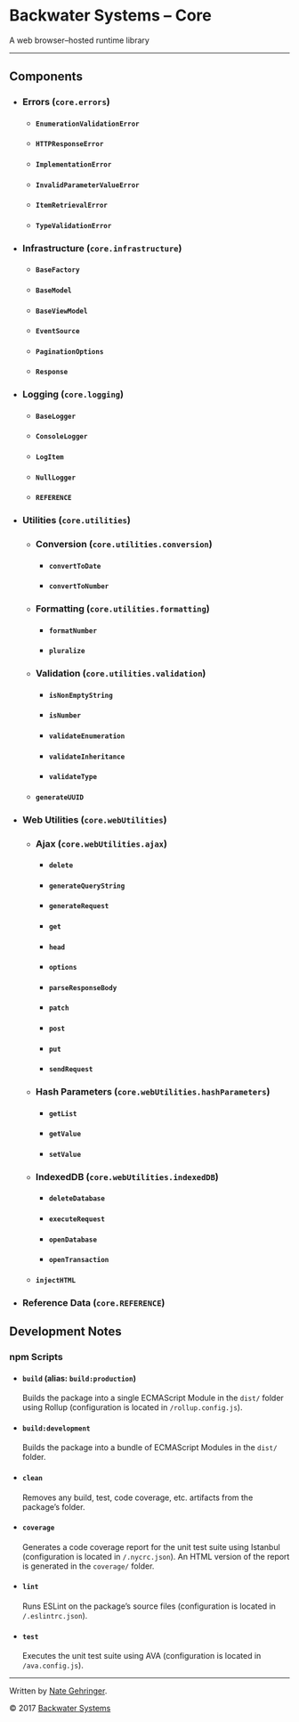 # Backwater Systems – Core

A web browser–hosted runtime library

---

## Components

- ### Errors (`core.errors`)

    - #### `EnumerationValidationError`
    - #### `HTTPResponseError`
    - #### `ImplementationError`
    - #### `InvalidParameterValueError`
    - #### `ItemRetrievalError`
    - #### `TypeValidationError`

- ### Infrastructure (`core.infrastructure`)

    - #### `BaseFactory`
    - #### `BaseModel`
    - #### `BaseViewModel`
    - #### `EventSource`
    - #### `PaginationOptions`
    - #### `Response`

- ### Logging (`core.logging`)

    - #### `BaseLogger`
    - #### `ConsoleLogger`
    - #### `LogItem`
    - #### `NullLogger`
    - #### `REFERENCE`

- ### Utilities (`core.utilities`)

    - ### Conversion (`core.utilities.conversion`)

        - #### `convertToDate`
        - #### `convertToNumber`

    - ### Formatting (`core.utilities.formatting`)

        - #### `formatNumber`
        - #### `pluralize`

    - ### Validation (`core.utilities.validation`)

        - #### `isNonEmptyString`
        - #### `isNumber`
        - #### `validateEnumeration`
        - #### `validateInheritance`
        - #### `validateType`

    - #### `generateUUID`

- ### Web Utilities (`core.webUtilities`)

    - ### Ajax (`core.webUtilities.ajax`)

        - #### `delete`
        - #### `generateQueryString`
        - #### `generateRequest`
        - #### `get`
        - #### `head`
        - #### `options`
        - #### `parseResponseBody`
        - #### `patch`
        - #### `post`
        - #### `put`
        - #### `sendRequest`

    - ### Hash Parameters (`core.webUtilities.hashParameters`)

        - #### `getList`
        - #### `getValue`
        - #### `setValue`

    - ### IndexedDB (`core.webUtilities.indexedDB`)

        - #### `deleteDatabase`
        - #### `executeRequest`
        - #### `openDatabase`
        - #### `openTransaction`

    - #### `injectHTML`

- ### Reference Data (`core.REFERENCE`)

## Development Notes

### npm Scripts

- #### `build` (alias: `build:production`)
    Builds the package into a single ECMAScript Module in the `dist/` folder using Rollup (configuration is located in `/rollup.config.js`).
- #### `build:development`
    Builds the package into a bundle of ECMAScript Modules in the `dist/` folder.
- #### `clean`
    Removes any build, test, code coverage, etc. artifacts from the package’s folder.
- #### `coverage`
    Generates a code coverage report for the unit test suite using Istanbul (configuration is located in `/.nycrc.json`). An HTML version of the report is generated in the `coverage/` folder.
- #### `lint`
    Runs ESLint on the package’s source files (configuration is located in `/.eslintrc.json`).
- #### `test`
    Executes the unit test suite using AVA (configuration is located in `/ava.config.js`).

---

Written by [Nate Gehringer](mailto:ngehringer@gmail.com).

© 2017 [Backwater Systems](https://backwater.systems/)